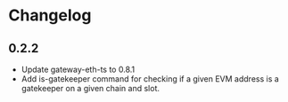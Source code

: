# Changelog

## 0.2.2
- Update gateway-eth-ts to 0.8.1
- Add is-gatekeeper command for checking if a given EVM address is a gatekeeper on a given chain and slot.